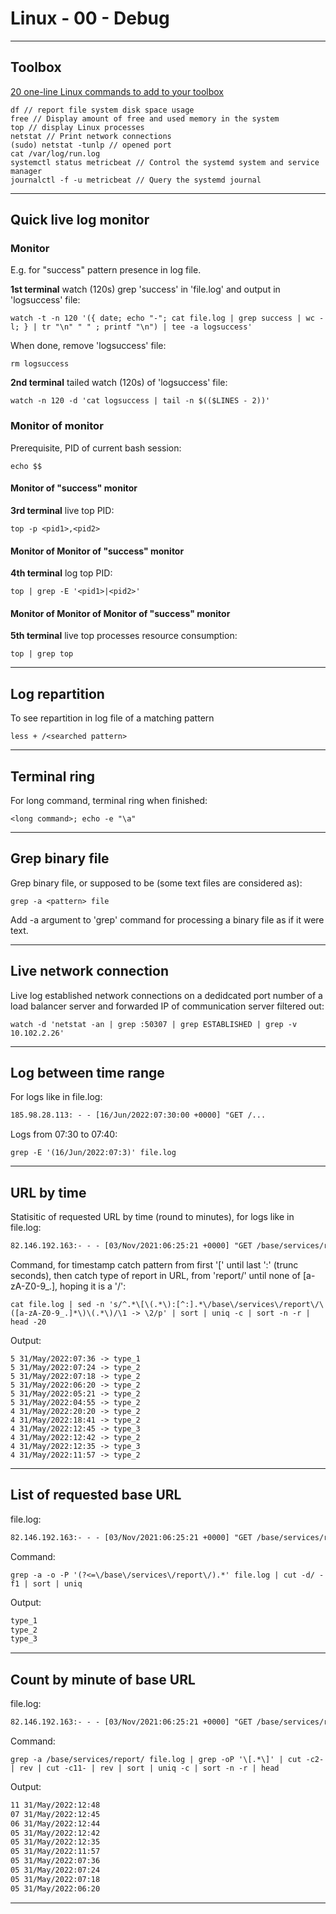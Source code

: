 # Linux - 00 - Debug

***

## Toolbox

[20 one-line Linux commands to add to your toolbox](https://www.redhat.com/sysadmin/one-line-linux-commands)

```console
df // report file system disk space usage
free // Display amount of free and used memory in the system
top // display Linux processes
netstat // Print network connections
(sudo) netstat -tunlp // opened port
cat /var/log/run.log
systemctl status metricbeat // Control the systemd system and service manager
journalctl -f -u metricbeat // Query the systemd journal
```

***

## Quick live log monitor

### Monitor

E.g. for "success" pattern presence in log file.

**1st terminal** watch (120s) grep 'success' in 'file.log' and output in 'logsuccess' file:

```console
watch -t -n 120 '({ date; echo "-"; cat file.log | grep success | wc -l; } | tr "\n" " " ; printf "\n") | tee -a logsuccess'
```

When done, remove 'logsuccess' file:

```console
rm logsuccess
```

**2nd terminal** tailed watch (120s) of 'logsuccess' file:

```console
watch -n 120 -d 'cat logsuccess | tail -n $(($LINES - 2))'
```

### Monitor of monitor

Prerequisite, PID of current bash session:

```console
echo $$
```

#### Monitor of "success" monitor

**3rd terminal** live top PID:

```console
top -p <pid1>,<pid2>
```

#### Monitor of Monitor of "success" monitor

**4th terminal** log top PID:

```console
top | grep -E '<pid1>|<pid2>'
```

#### Monitor of Monitor of Monitor of "success" monitor

**5th terminal** live top processes resource consumption:

```console
top | grep top
```

***

## Log repartition

To see repartition in log file of a matching pattern

```console
less + /<searched pattern>
```

***

## Terminal ring

For long command, terminal ring when finished:

```console
<long command>; echo -e "\a"
```

***

## Grep binary file

Grep binary file, or supposed to be (some text files are considered as):

```console
grep -a <pattern> file
```

Add -a argument to 'grep' command for processing a binary file as if it were text.

***

## Live network connection

Live log established network connections on a dedidcated port number of a load balancer server and forwarded IP of communication server filtered out:

```console
watch -d 'netstat -an | grep :50307 | grep ESTABLISHED | grep -v 10.102.2.26'
```

***

## Log between time range

For logs like in file.log:

```txt
185.98.28.113: - - [16/Jun/2022:07:30:00 +0000] "GET /...
```

Logs from 07:30 to 07:40:

```console
grep -E '(16/Jun/2022:07:3)' file.log
```

***

## URL by time

Statisitic of requested URL by time (round to minutes), for logs like in file.log:

```txt
82.146.192.163:- - - [03/Nov/2021:06:25:21 +0000] "GET /base/services/report/type_2/data...
```

Command, for timestamp catch pattern from first '[' until last ':' (trunc seconds), then catch type of report in URL, from 'report/' until none of \[a-zA-Z0-9_.\], hoping it is a '/':

```console
cat file.log | sed -n 's/^.*\[\(.*\):[^:].*\/base\/services\/report\/\([a-zA-Z0-9_.]*\)\(.*\)/\1 -> \2/p' | sort | uniq -c | sort -n -r | head -20
```

Output:

```console
5 31/May/2022:07:36 -> type_1
5 31/May/2022:07:24 -> type_2
5 31/May/2022:07:18 -> type_2
5 31/May/2022:06:20 -> type_2
5 31/May/2022:05:21 -> type_2
5 31/May/2022:04:55 -> type_2
4 31/May/2022:20:20 -> type_2
4 31/May/2022:18:41 -> type_2
4 31/May/2022:12:45 -> type_3
4 31/May/2022:12:42 -> type_2
4 31/May/2022:12:35 -> type_3
4 31/May/2022:11:57 -> type_2
```

***

## List of requested base URL

file.log:

```txt
82.146.192.163:- - - [03/Nov/2021:06:25:21 +0000] "GET /base/services/report/type_2/data...
```

Command:

```console
grep -a -o -P '(?<=\/base\/services\/report\/).*' file.log | cut -d/ -f1 | sort | uniq
```

Output:

```txt
type_1
type_2
type_3
```

***

## Count by minute of base URL

file.log:

```txt
82.146.192.163:- - - [03/Nov/2021:06:25:21 +0000] "GET /base/services/report/type_2/data...
```

Command:

```console
grep -a /base/services/report/ file.log | grep -oP '\[.*\]' | cut -c2- | rev | cut -c11- | rev | sort | uniq -c | sort -n -r | head
```

Output:

```txt
11 31/May/2022:12:48
07 31/May/2022:12:45
06 31/May/2022:12:44
05 31/May/2022:12:42
05 31/May/2022:12:35
05 31/May/2022:11:57
05 31/May/2022:07:36
05 31/May/2022:07:24
05 31/May/2022:07:18
05 31/May/2022:06:20
```

***
